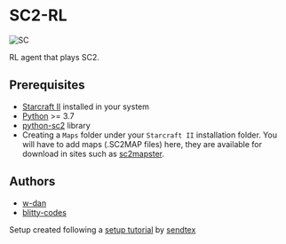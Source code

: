 # SC2-RL

![SC](https://i.imgur.com/9gTl9Wa.gif)

RL agent that plays SC2.

## Prerequisites
- [Starcraft II](https://starcraft2.blizzard.com/en-us/) installed in your system
- [Python](https://www.python.org/downloads/) >= 3.7
- [python-sc2](https://github.com/BurnySc2/python-sc2) library
- Creating a `Maps` folder under your `Starcraft II` installation folder. You will have to add maps (.SC2MAP files) here, they are available for download in sites such as [sc2mapster](https://www.sc2mapster.com/maps).

## Authors
- [w-dan](https://github.com/w-dan/)
- [blitty-codes](https://github.com/blitty-codes/)

Setup created following a [setup tutorial](https://pythonprogramming.net/intro-python-sc2-introduction-starcraft-2-ai/) by [sendtex](https://www.youtube.com/@sentdex)  
